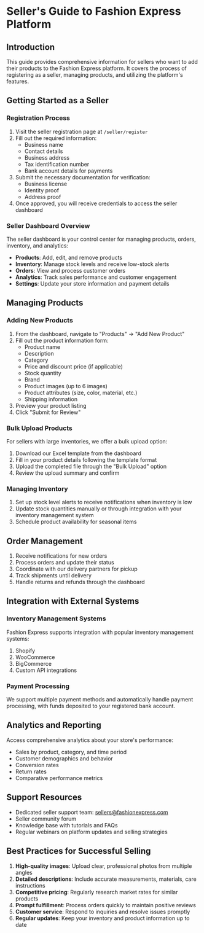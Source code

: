 # Seller's Guide to Fashion Express Platform

## Introduction

This guide provides comprehensive information for sellers who want to add their products to the Fashion Express platform. It covers the process of registering as a seller, managing products, and utilizing the platform's features.

## Getting Started as a Seller

### Registration Process

1. Visit the seller registration page at `/seller/register`
2. Fill out the required information:
   - Business name
   - Contact details
   - Business address
   - Tax identification number
   - Bank account details for payments
3. Submit the necessary documentation for verification:
   - Business license
   - Identity proof
   - Address proof
4. Once approved, you will receive credentials to access the seller dashboard

### Seller Dashboard Overview

The seller dashboard is your control center for managing products, orders, inventory, and analytics:

- **Products**: Add, edit, and remove products
- **Inventory**: Manage stock levels and receive low-stock alerts
- **Orders**: View and process customer orders
- **Analytics**: Track sales performance and customer engagement
- **Settings**: Update your store information and payment details

## Managing Products

### Adding New Products

1. From the dashboard, navigate to "Products" → "Add New Product"
2. Fill out the product information form:
   - Product name
   - Description
   - Category
   - Price and discount price (if applicable)
   - Stock quantity
   - Brand
   - Product images (up to 6 images)
   - Product attributes (size, color, material, etc.)
   - Shipping information
3. Preview your product listing
4. Click "Submit for Review"

### Bulk Upload Products

For sellers with large inventories, we offer a bulk upload option:

1. Download our Excel template from the dashboard
2. Fill in your product details following the template format
3. Upload the completed file through the "Bulk Upload" option
4. Review the upload summary and confirm

### Managing Inventory

1. Set up stock level alerts to receive notifications when inventory is low
2. Update stock quantities manually or through integration with your inventory management system
3. Schedule product availability for seasonal items

## Order Management

1. Receive notifications for new orders
2. Process orders and update their status
3. Coordinate with our delivery partners for pickup
4. Track shipments until delivery
5. Handle returns and refunds through the dashboard

## Integration with External Systems

### Inventory Management Systems

Fashion Express supports integration with popular inventory management systems:

1. Shopify
2. WooCommerce
3. BigCommerce
4. Custom API integrations

### Payment Processing

We support multiple payment methods and automatically handle payment processing, with funds deposited to your registered bank account.

## Analytics and Reporting

Access comprehensive analytics about your store's performance:

- Sales by product, category, and time period
- Customer demographics and behavior
- Conversion rates
- Return rates
- Comparative performance metrics

## Support Resources

- Dedicated seller support team: sellers@fashionexpress.com
- Seller community forum
- Knowledge base with tutorials and FAQs
- Regular webinars on platform updates and selling strategies

## Best Practices for Successful Selling

1. **High-quality images**: Upload clear, professional photos from multiple angles
2. **Detailed descriptions**: Include accurate measurements, materials, care instructions
3. **Competitive pricing**: Regularly research market rates for similar products
4. **Prompt fulfillment**: Process orders quickly to maintain positive reviews
5. **Customer service**: Respond to inquiries and resolve issues promptly
6. **Regular updates**: Keep your inventory and product information up to date